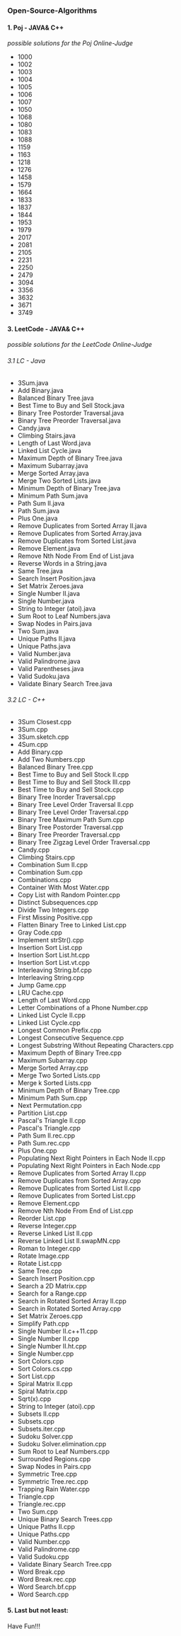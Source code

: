 ### Open-Source-Algorithms

#### 1. Poj - JAVA& C++
*possible solutions for the Poj Online-Judge*

- 1000
- 1002
- 1003
- 1004
- 1005
- 1006
- 1007
- 1050
- 1068
- 1080
- 1083
- 1088
- 1159
- 1163
- 1218
- 1276
- 1458
- 1579
- 1664
- 1833
- 1837
- 1844
- 1953
- 1979
- 2017
- 2081
- 2105
- 2231
- 2250
- 2479
- 3094
- 3356
- 3632
- 3671
- 3749


#### 3. LeetCode - JAVA& C++
*possible solutions for the LeetCode Online-Judge*

###### 3.1 LC - Java
- 3Sum.java
- Add Binary.java
- Balanced Binary Tree.java
- Best Time to Buy and Sell Stock.java
- Binary Tree Postorder Traversal.java
- Binary Tree Preorder Traversal.java
- Candy.java
- Climbing Stairs.java
- Length of Last Word.java
- Linked List Cycle.java
- Maximum Depth of Binary Tree.java
- Maximum Subarray.java
- Merge Sorted Array.java
- Merge Two Sorted Lists.java
- Minimum Depth of Binary Tree.java
- Minimum Path Sum.java
- Path Sum II.java
- Path Sum.java
- Plus One.java
- Remove Duplicates from Sorted Array II.java
- Remove Duplicates from Sorted Array.java
- Remove Duplicates from Sorted List.java
- Remove Element.java
- Remove Nth Node From End of List.java
- Reverse Words in a String.java
- Same Tree.java
- Search Insert Position.java
- Set Matrix Zeroes.java
- Single Number II.java
- Single Number.java
- String to Integer (atoi).java
- Sum Root to Leaf Numbers.java
- Swap Nodes in Pairs.java
- Two Sum.java
- Unique Paths II.java
- Unique Paths.java
- Valid Number.java
- Valid Palindrome.java
- Valid Parentheses.java
- Valid Sudoku.java
- Validate Binary Search Tree.java

###### 3.2 LC - C++
- 	3Sum Closest.cpp
- 3Sum.cpp
- 3Sum.sketch.cpp
- 4Sum.cpp
- Add Binary.cpp
- Add Two Numbers.cpp
- Balanced Binary Tree.cpp
- Best Time to Buy and Sell Stock II.cpp
- Best Time to Buy and Sell Stock III.cpp
- Best Time to Buy and Sell Stock.cpp
- Binary Tree Inorder Traversal.cpp
- Binary Tree Level Order Traversal II.cpp
- Binary Tree Level Order Traversal.cpp
- Binary Tree Maximum Path Sum.cpp
- Binary Tree Postorder Traversal.cpp
- Binary Tree Preorder Traversal.cpp
- Binary Tree Zigzag Level Order Traversal.cpp
- Candy.cpp
- Climbing Stairs.cpp
- Combination Sum II.cpp
- Combination Sum.cpp
- Combinations.cpp
- Container With Most Water.cpp
- Copy List with Random Pointer.cpp
- Distinct Subsequences.cpp
- Divide Two Integers.cpp
- First Missing Positive.cpp
- Flatten Binary Tree to Linked List.cpp
- Gray Code.cpp
- Implement strStr().cpp
- Insertion Sort List.cpp
- Insertion Sort List.ht.cpp
- Insertion Sort List.vt.cpp
- Interleaving String.bf.cpp
- Interleaving String.cpp
- Jump Game.cpp
- LRU Cache.cpp
- Length of Last Word.cpp
- Letter Combinations of a Phone Number.cpp
- Linked List Cycle II.cpp
- Linked List Cycle.cpp
- Longest Common Prefix.cpp
- Longest Consecutive Sequence.cpp
- Longest Substring Without Repeating Characters.cpp
- Maximum Depth of Binary Tree.cpp
- Maximum Subarray.cpp
- Merge Sorted Array.cpp
- Merge Two Sorted Lists.cpp
- Merge k Sorted Lists.cpp
- Minimum Depth of Binary Tree.cpp
- Minimum Path Sum.cpp
- Next Permutation.cpp
- Partition List.cpp
- Pascal's Triangle II.cpp
- Pascal's Triangle.cpp
- Path Sum II.rec.cpp
- Path Sum.rec.cpp
- Plus One.cpp
- Populating Next Right Pointers in Each Node II.cpp
- Populating Next Right Pointers in Each Node.cpp
- Remove Duplicates from Sorted Array II.cpp
- Remove Duplicates from Sorted Array.cpp
- Remove Duplicates from Sorted List II.cpp
- Remove Duplicates from Sorted List.cpp
- Remove Element.cpp
- Remove Nth Node From End of List.cpp
- Reorder List.cpp
- Reverse Integer.cpp
- Reverse Linked List II.cpp
- Reverse Linked List II.swapMN.cpp
- Roman to Integer.cpp
- Rotate Image.cpp
- Rotate List.cpp
- Same Tree.cpp
- Search Insert Position.cpp
- Search a 2D Matrix.cpp
- Search for a Range.cpp
- Search in Rotated Sorted Array II.cpp
- Search in Rotated Sorted Array.cpp
- Set Matrix Zeroes.cpp
- Simplify Path.cpp
- Single Number II.c++11.cpp
- Single Number II.cpp
- Single Number II.ht.cpp
- Single Number.cpp
- Sort Colors.cpp
- Sort Colors.cs.cpp
- Sort List.cpp
- Spiral Matrix II.cpp
- Spiral Matrix.cpp
- Sqrt(x).cpp
- String to Integer (atoi).cpp
- Subsets II.cpp
- Subsets.cpp
- Subsets.iter.cpp
- Sudoku Solver.cpp
- Sudoku Solver.elimination.cpp
- Sum Root to Leaf Numbers.cpp
- Surrounded Regions.cpp
- Swap Nodes in Pairs.cpp
- Symmetric Tree.cpp
- Symmetric Tree.rec.cpp
- Trapping Rain Water.cpp
- Triangle.cpp
- Triangle.rec.cpp
- Two Sum.cpp
- Unique Binary Search Trees.cpp
- Unique Paths II.cpp
- Unique Paths.cpp
- Valid Number.cpp
- Valid Palindrome.cpp
- Valid Sudoku.cpp
- Validate Binary Search Tree.cpp
- Word Break.cpp
- Word Break.rec.cpp
- Word Search.bf.cpp
- Word Search.cpp

#### 5. Last but not least:
Have Fun!!!
